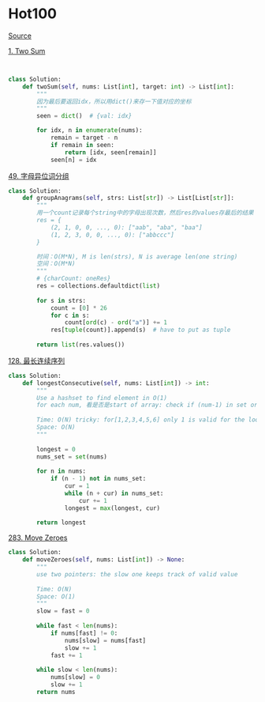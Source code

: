 # Hot100

[Source](https://leetcode.cn/studyplan/top-100-liked/)

[1. Two Sum](https://leetcode.cn/problems/two-sum/solutions/4361/liang-shu-zhi-he-by-gpe3dbjds1/?envType=study-plan-v2&envId=top-100-liked)

```py


class Solution:
    def twoSum(self, nums: List[int], target: int) -> List[int]:
        """
        因为最后要返回idx，所以用dict()来存一下值对应的坐标
        """
        seen = dict()  # {val: idx}

        for idx, n in enumerate(nums):
            remain = target - n
            if remain in seen:
                return [idx, seen[remain]]
            seen[n] = idx


```

[49. 字母异位词分组](https://leetcode.cn/problems/group-anagrams/description/?envType=study-plan-v2&envId=top-100-liked)

```python
class Solution:
    def groupAnagrams(self, strs: List[str]) -> List[List[str]]:
        """
        用一个count记录每个string中的字母出现次数，然后res的values存最后的结果
        res = {
            (2, 1, 0, 0, ..., 0): ["aab", "aba", "baa"]
            (1, 2, 3, 0, 0, ..., 0): ["abbccc"]
        }

        时间：O(M*N), M is len(strs), N is average len(one string)
        空间：O(M*N)
        """
        # {charCount: oneRes}
        res = collections.defaultdict(list) 
        
        for s in strs:
            count = [0] * 26
            for c in s:
                count[ord(c) - ord("a")] += 1
            res[tuple(count)].append(s)  # have to put as tuple
        
        return list(res.values()) 
```

[128. 最长连续序列](https://leetcode.cn/problems/longest-consecutive-sequence/description/?envType=study-plan-v2&envId=top-100-liked)

```py
class Solution:
    def longestConsecutive(self, nums: List[int]) -> int:
        """
        Use a hashset to find element in O(1)
        for each num, 看是否是start of array: check if (num-1) in set or not: if not in, reset and count
        
        Time: O(N) tricky: for[1,2,3,4,5,6] only 1 is valid for the loop
        Space: O(N)
        """
        
        longest = 0
        nums_set = set(nums)
        
        for n in nums:
            if (n - 1) not in nums_set:
                cur = 1
                while (n + cur) in nums_set:
                    cur += 1
                longest = max(longest, cur)
        
        return longest

```

[283. Move Zeroes](https://leetcode.cn/problems/move-zeroes/)

```py
class Solution:
    def moveZeroes(self, nums: List[int]) -> None:
        """
        use two pointers: the slow one keeps track of valid value
        
        Time: O(N)
        Space: O(1)
        """
        slow = fast = 0
        
        while fast < len(nums):
            if nums[fast] != 0:
                nums[slow] = nums[fast]
                slow += 1
            fast += 1
            
        while slow < len(nums):
            nums[slow] = 0
            slow += 1
        return nums
```

